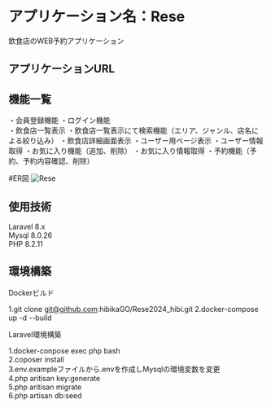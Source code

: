 # アプリケーション名：Rese
飲食店のWEB予約アプリケーション

## アプリケーションURL

## 機能一覧
・会員登録機能
・ログイン機能  
・飲食店一覧表示
・飲食店一覧表示にて検索機能（エリア、ジャンル、店名による絞り込み）
・飲食店詳細画面表示
・ユーザー用ページ表示
・ユーザー情報取得
・お気に入り機能（追加、削除）
・お気に入り情報取得
・予約機能（予約、予約内容確認、削除）

#ER図
![Rese](https://github.com/hibikaGO/Rese2024_hibi/assets/145337159/45bdede0-127c-45c0-a9de-863d0ff4e4a6)


## 使用技術
Laravel 8.x  
Mysql 8.0.26  
PHP 8.2.11

## 環境構築
 Dockerビルド  
 
 1.git clone git@github.com:hibikaGO/Rese2024_hibi.git
 2.docker-compose up -d --build  

 Laravel環境構築  
 
 1.docker-conpose exec php bash  
 2.coposer install  
 3.env.exampleファイルから.envを作成しMysqlの環境変数を変更  
 4.php aritisan key:generate  
 5.php aritisan migrate  
 6.php artisan db:seed  
